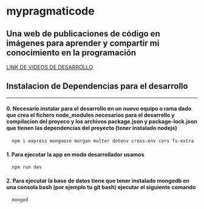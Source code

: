 # mypragmaticode
Una web de publicaciones de código en imágenes para aprender y compartir mi conocimiento en la programación  
---------------------------------------------------------------------------------------------------------------------
[LINK DE VIDEOS DE DESARROLLO](https://www.youtube.com/playlist?list=PLo5lAe9kQrwq7n_REwpZdfggPCBW2ggnh)

## Instalacion de Dependencias para el desarrollo
---------------------------------------------------------------------------------------------------------------------
#### 0. Necesario instalar para el desarrollo en un nuevo equipo o rama dado que crea el fichero node_modules necesarios para el desarrollo y compilacion del proyeco y los archivos package.json y package-lock.json que tienen las dependencias del proyecto (tener instalado nodejs)
```
  npm i express mongoose morgan multer dotenv cross-env cors fs-extra
```

#### 1. Para ejecutar la app en modo desarrollador usamos 
```
  npm run dev
```

#### 2. Para ejecutar la base de datos tiene que tener instalado mongodb en una consola bash (por ejemplo tu git bash) ejecutar el siguiente comando
```
  mongod
```
